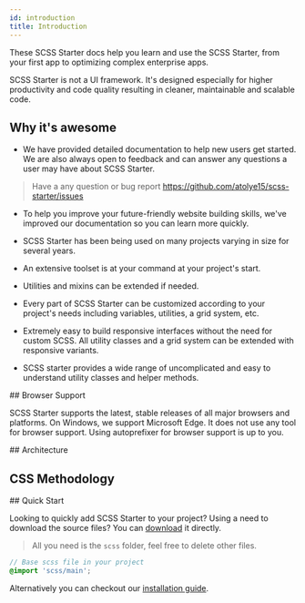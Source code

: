 ```yaml
---
id: introduction
title: Introduction
---
```


These SCSS Starter docs help you learn and use the SCSS Starter, from your first app to optimizing complex enterprise apps.

SCSS Starter is not a UI framework. It's designed especially for higher productivity and code quality resulting in cleaner, maintainable and scalable code.

## Why it's awesome

- We have provided detailed documentation to help new users get started. We are also always open to feedback and can answer any questions a user may have about SCSS Starter.

> Have a any question or bug report <https://github.com/atolye15/scss-starter/issues>

- To help you improve your future-friendly website building skills, we've improved our documentation so you can learn more quickly.

- SCSS Starter has been being used on many projects varying in size for several years.

- An extensive toolset is at your command at your project's start.

- Utilities and mixins can be extended if needed.

- Every part of SCSS Starter can be customized according to your project's needs including variables, utilities, a grid system, etc.

- Extremely easy to build responsive interfaces without the need for custom SCSS. All utility classes and a grid system can be extended with responsive variants.

- SCSS starter provides a wide range of uncomplicated and easy to understand utility classes and helper methods.

## Browser Support

SCSS Starter supports the latest, stable releases of all major browsers and platforms. On Windows, we support Microsoft Edge. It does not use any tool for browser support. Using autoprefixer for browser support is up to you.

## Architecture

## CSS Methodology

## Quick Start

Looking to quickly add SCSS Starter to your project? Using a need to download the source files? You can [download](https://github.com/atolye15/scss-starter/releases) it directly.

> All you need is the `scss` folder, feel free to delete other files.

```scss
// Base scss file in your project
@import 'scss/main';
```

Alternatively you can checkout our [installation guide](https://atolye15.github.io/scss-starter/docs/getting-started/download).
